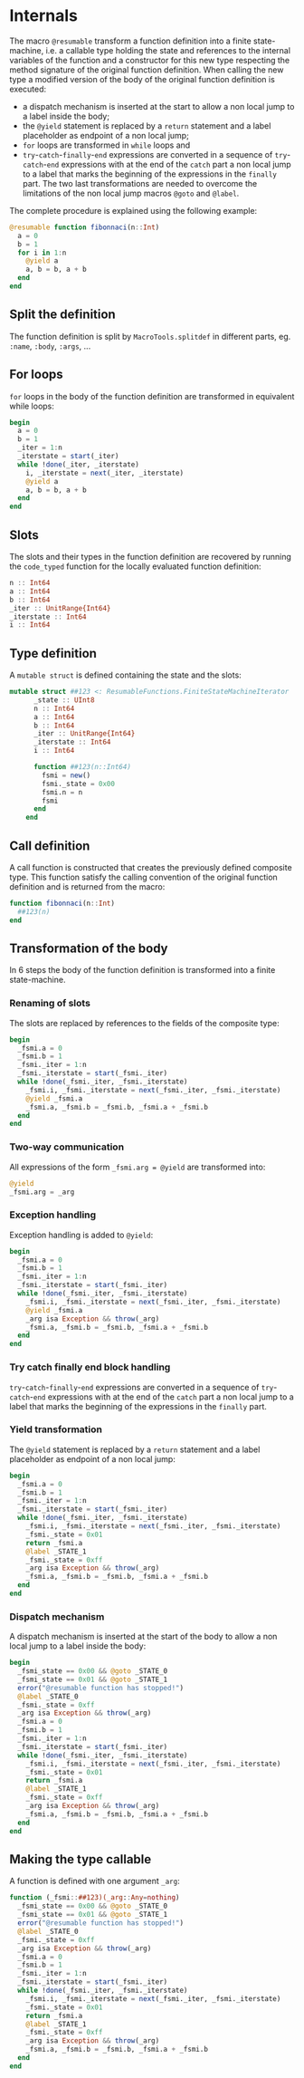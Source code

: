 # Internals

The macro `@resumable` transform a function definition into a finite state-machine, i.e. a callable type holding the state and references to the internal variables of the function and a constructor for this new type respecting the method signature of the original function definition. When calling the new type a modified version of the body of the original function definition is executed:
  - a dispatch mechanism is inserted at the start to allow a non local jump to a label inside the body;
  - the `@yield` statement is replaced by a `return` statement and a label placeholder as endpoint of a non local jump;
  - `for` loops are transformed in `while` loops and
  - `try`-`catch`-`finally`-`end` expressions are converted in a sequence of `try`-`catch`-`end` expressions with at the end of the `catch` part a non local jump to a label that marks the beginning of the expressions in the `finally` part.
The two last transformations are needed to overcome the limitations of the non local jump macros `@goto` and `@label`.

The complete procedure is explained using the following example:

```julia
@resumable function fibonnaci(n::Int)
  a = 0
  b = 1
  for i in 1:n
    @yield a
    a, b = b, a + b
  end
end
```

## Split the definition

The function definition is split by `MacroTools.splitdef` in different parts, eg. `:name`, `:body`, `:args`, ...

## For loops

`for` loops in the body of the function definition are transformed in equivalent while loops:

```julia
begin
  a = 0
  b = 1
  _iter = 1:n
  _iterstate = start(_iter)
  while !done(_iter, _iterstate)
    i, _iterstate = next(_iter, _iterstate)
    @yield a
    a, b = b, a + b
  end
end
```

## Slots

The slots and their types in the function definition are recovered by running the `code_typed` function for the locally evaluated function definition:

```julia
n :: Int64
a :: Int64
b :: Int64
_iter :: UnitRange{Int64}
_iterstate :: Int64
i :: Int64
```

## Type definition

A `mutable struct` is defined containing the state and the slots:

```julia
mutable struct ##123 <: ResumableFunctions.FiniteStateMachineIterator
      _state :: UInt8
      n :: Int64
      a :: Int64
      b :: Int64
      _iter :: UnitRange{Int64}
      _iterstate :: Int64
      i :: Int64 

      function ##123(n::Int64)
        fsmi = new()
        fsmi._state = 0x00
        fsmi.n = n
        fsmi
      end
    end
```

## Call definition

A call function is constructed that creates the previously defined composite type. This function satisfy the calling convention of the original function definition and is returned from the macro:

```julia
function fibonnaci(n::Int)
  ##123(n)
end
```

## Transformation of the body

In 6 steps the body of the function definition is transformed into a finite state-machine.

### Renaming of slots

The slots are replaced by references to the fields of the composite type:

```julia
begin
  _fsmi.a = 0
  _fsmi.b = 1
  _fsmi._iter = 1:n
  _fsmi._iterstate = start(_fsmi._iter)
  while !done(_fsmi._iter, _fsmi._iterstate)
    _fsmi.i, _fsmi._iterstate = next(_fsmi._iter, _fsmi._iterstate)
    @yield _fsmi.a
    _fsmi.a, _fsmi.b = _fsmi.b, _fsmi.a + _fsmi.b
  end
end
```

### Two-way communication

All expressions of the form `_fsmi.arg = @yield` are transformed into:

```julia
@yield
_fsmi.arg = _arg
```

### Exception handling

Exception handling is added to `@yield`:

```julia
begin
  _fsmi.a = 0
  _fsmi.b = 1
  _fsmi._iter = 1:n
  _fsmi._iterstate = start(_fsmi._iter)
  while !done(_fsmi._iter, _fsmi._iterstate)
    _fsmi.i, _fsmi._iterstate = next(_fsmi._iter, _fsmi._iterstate)
    @yield _fsmi.a
    _arg isa Exception && throw(_arg)
    _fsmi.a, _fsmi.b = _fsmi.b, _fsmi.a + _fsmi.b
  end
end
```

### Try catch finally end block handling

`try`-`catch`-`finally`-`end` expressions are converted in a sequence of `try`-`catch`-`end` expressions with at the end of the `catch` part a non local jump to a label that marks the beginning of the expressions in the `finally` part.

### Yield transformation

The `@yield` statement is replaced by a `return` statement and a label placeholder as endpoint of a non local jump:

```julia
begin
  _fsmi.a = 0
  _fsmi.b = 1
  _fsmi._iter = 1:n
  _fsmi._iterstate = start(_fsmi._iter)
  while !done(_fsmi._iter, _fsmi._iterstate)
    _fsmi.i, _fsmi._iterstate = next(_fsmi._iter, _fsmi._iterstate)
    _fsmi._state = 0x01
    return _fsmi.a
    @label _STATE_1
    _fsmi._state = 0xff
    _arg isa Exception && throw(_arg)
    _fsmi.a, _fsmi.b = _fsmi.b, _fsmi.a + _fsmi.b
  end
end
```

### Dispatch mechanism

A dispatch mechanism is inserted at the start of the body to allow a non local jump to a label inside the body:

```julia
begin
  _fsmi_state == 0x00 && @goto _STATE_0
  _fsmi_state == 0x01 && @goto _STATE_1
  error("@resumable function has stopped!")
  @label _STATE_0
  _fsmi._state = 0xff
  _arg isa Exception && throw(_arg)
  _fsmi.a = 0
  _fsmi.b = 1
  _fsmi._iter = 1:n
  _fsmi._iterstate = start(_fsmi._iter)
  while !done(_fsmi._iter, _fsmi._iterstate)
    _fsmi.i, _fsmi._iterstate = next(_fsmi._iter, _fsmi._iterstate)
    _fsmi._state = 0x01
    return _fsmi.a
    @label _STATE_1
    _fsmi._state = 0xff
    _arg isa Exception && throw(_arg)
    _fsmi.a, _fsmi.b = _fsmi.b, _fsmi.a + _fsmi.b
  end
end
```

## Making the type callable

A function is defined with one argument `_arg`:

```julia
function (_fsmi::##123)(_arg::Any=nothing)
  _fsmi_state == 0x00 && @goto _STATE_0
  _fsmi_state == 0x01 && @goto _STATE_1
  error("@resumable function has stopped!")
  @label _STATE_0
  _fsmi._state = 0xff
  _arg isa Exception && throw(_arg)
  _fsmi.a = 0
  _fsmi.b = 1
  _fsmi._iter = 1:n
  _fsmi._iterstate = start(_fsmi._iter)
  while !done(_fsmi._iter, _fsmi._iterstate)
    _fsmi.i, _fsmi._iterstate = next(_fsmi._iter, _fsmi._iterstate)
    _fsmi._state = 0x01
    return _fsmi.a
    @label _STATE_1
    _fsmi._state = 0xff
    _arg isa Exception && throw(_arg)
    _fsmi.a, _fsmi.b = _fsmi.b, _fsmi.a + _fsmi.b
  end
end
```